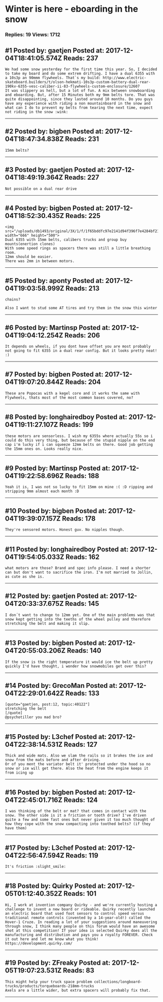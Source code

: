 # Winter is here - eboarding in the snow

### Replies: 19 Views: 1712

## \#1 Posted by: gaetjen Posted at: 2017-12-04T18:41:05.574Z Reads: 237

```
We had some snow yesterday for the first time this year. So, I decided to take my board and do some extrem drifting. I have a dual 6355 with a 10s3p an 90mmm flywheels. That`s my build: http://www.electric-skateboard.builders/t/olson-hekmati-10s3p-custom-battery-dual-rear-190kv-6355-vesc-caliber-ii-83-flywheels-custom-enclosure/12607
It was slippery as hell, but a lot of fun. A mix between snowboarding and eboarding. But, after 15 Minutes both my 9mm belts tore. That was quite disappointing, since they lasted around 10 months. Do you guys have any experience with riding a non mountainboard in the snow and what can I do to prevent my belts from tearing the next time, expect not riding in the snow :wink:
```

---
## \#2 Posted by: bigben Posted at: 2017-12-04T18:47:34.838Z Reads: 231

```
15mm belts?
```

---
## \#3 Posted by: gaetjen Posted at: 2017-12-04T18:49:19.364Z Reads: 227

```
Not possible on a dual rear drive
```

---
## \#4 Posted by: bigben Posted at: 2017-12-04T18:52:30.435Z Reads: 225

```
<img src="/uploads/db1493/original/3X/1/f/1f65bddfc97e2141d94f396f7e4284bf21bff225.JPG" width="666" height="500">
Dual 6355 with 15mm belts, calibers trucks and group buy mounts(enertion clones)
With some speed rings as spacers there was still a little breathing room. 
12mm should be easier.
There was 2mm in between motors.
```

---
## \#5 Posted by: aponty Posted at: 2017-12-04T19:03:58.999Z Reads: 213

```
chains?

Also I want to stud some AT tires and try them in the snow this winter
```

---
## \#6 Posted by: Martinsp Posted at: 2017-12-04T19:04:12.254Z Reads: 206

```
It depends on wheels, if you dont have offset you are most probably not going to fit 6355 in a dual rear config. But it looks pretty neat! :)
```

---
## \#7 Posted by: bigben Posted at: 2017-12-04T19:07:20.844Z Reads: 204

```
These are Popocas with a kegel core and it works the same with Flywheels, thats most of the most common bases covered, no?
```

---
## \#8 Posted by: longhairedboy Posted at: 2017-12-04T19:11:27.107Z Reads: 199

```
these motors are sensorless. I wish my 6355s where actually 55s so i could do this very thing, but because of the stupid nipple on the end cap i'm lucky if i can squeeze 12mm belts on there. Good job getting the 15mm ones on. Looks really nice.
```

---
## \#9 Posted by: Martinsp Posted at: 2017-12-04T19:22:58.696Z Reads: 188

```
Yeah it is, I was not so lucky to fit 15mm on mine :( :D ripping and stripping 9mm almost each month :D
```

---
## \#10 Posted by: bigben Posted at: 2017-12-04T19:39:07.157Z Reads: 178

```
They're sensored motors. Honest guv. No nipples though.
```

---
## \#11 Posted by: longhairedboy Posted at: 2017-12-04T19:54:05.033Z Reads: 162

```
what motors are those? Brand and spec info please. I need a shorter can but don't want to sacrifice the iron. I'm not married to Jollin, as cute as she is.
```

---
## \#12 Posted by: gaetjen Posted at: 2017-12-04T20:33:37.675Z Reads: 145

```
I don´t want to change to 12mm yet. One of the main problems was that snow kept getting into the teeths of the wheel pulley and therefore stretching the belt and making it slip.
```

---
## \#13 Posted by: bigben Posted at: 2017-12-04T20:55:03.206Z Reads: 140

```
If the snow is the right temperature it would ice the belt up pretty quickly I'd have thought, i wonder how snowmobiles get over this?
```

---
## \#14 Posted by: GrecoMan Posted at: 2017-12-04T22:29:01.642Z Reads: 133

```
[quote="gaetjen, post:12, topic:40122"]
stretching the belt
[/quote]
@psychotiller you mad bro?
```

---
## \#15 Posted by: L3chef Posted at: 2017-12-04T22:38:14.531Z Reads: 127

```
Thick and wide mats. Also we slam the rails so it brakes the ice and snow from the mats before and after driving.
Or of you ment the variator belt it' protected under the hood so no snow or ice will get there. Also the heat from the engine keeps it from icing up
```

---
## \#16 Posted by: bigben Posted at: 2017-12-04T22:45:01.716Z Reads: 124

```
I was thinking of the belt or mat? that comes in contact with the snow. The other side is it a friction or tooth drive? I've driven quite a few and some fast ones but never given it too much thought of how they cope with the snow compacting into toothed belts? (if they have them)
```

---
## \#17 Posted by: L3chef Posted at: 2017-12-04T22:56:47.594Z Reads: 119

```
It's friction :slight_smile:
```

---
## \#18 Posted by: Quirky Posted at: 2017-12-05T01:12:40.352Z Reads: 101

```
Hi, I work at invention company Quirky - and we're currently hosting a challenge to invent a new board or rideable. Quirky recently launched an electric board that used foot sensors to control speed versus traditional remote controls (invented by a 14-year-old!) called the Hover-1 Cruze. In reading a lot of your suggestions around maneuvering through snow, I think many people on this forum would have an awesome shot at this competition! If your idea is selected Quirky does all the manufacturing and distribution and pays you a royalty FOREVER. Check it out here and let me know what you think! https://development.quirky.com/
```

---
## \#19 Posted by: ZFreaky Posted at: 2017-12-05T19:07:23.531Z Reads: 83

```
This might help your truck space problem collections/longboard-trucks/products/torqueboards-218mm-trucks
Axels are a little wider, but extra spacers will probably fix that.
```

---

